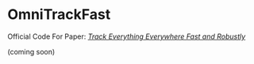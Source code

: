 # OmniTrackFast
Official Code For Paper: [*Track Everything Everywhere Fast and Robustly*](https://arxiv.org/abs/2403.17931)

(coming soon)
